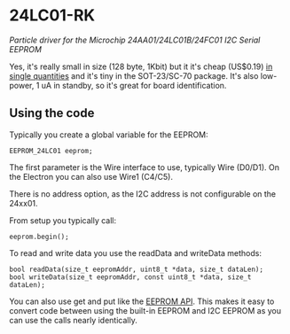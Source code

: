 # 24LC01-RK

*Particle driver for the Microchip 24AA01/24LC01B/24FC01 I2C Serial EEPROM*

Yes, it's really small in size (128 byte, 1Kbit) but it it's cheap (US$0.19) [in single quantities](https://www.digikey.com/product-detail/en/microchip-technology/24LC01BT-I-OT/24LC01BT-I-OTCT-ND/721417) and it's tiny in the SOT-23/SC-70 package. It's also low-power, 1 uA in standby, so it's great for board identification.


## Using the code

Typically you create a global variable for the EEPROM:

```
EEPROM_24LC01 eeprom;
```

The first parameter is the Wire interface to use, typically Wire (D0/D1). On the Electron you can also use Wire1 (C4/C5).

There is no address option, as the I2C address is not configurable on the 24xx01.

From setup you typically call:

```
eeprom.begin();
```

To read and write data you use the readData and writeData methods:

```
bool readData(size_t eepromAddr, uint8_t *data, size_t dataLen);
bool writeData(size_t eepromAddr, const uint8_t *data, size_t dataLen);
```

You can also use get and put like the [EEPROM API](https://docs.particle.io/reference/firmware/photon/#eeprom). This makes it easy to convert code between using the built-in EEPROM and I2C EEPROM as you can use the calls nearly identically.

